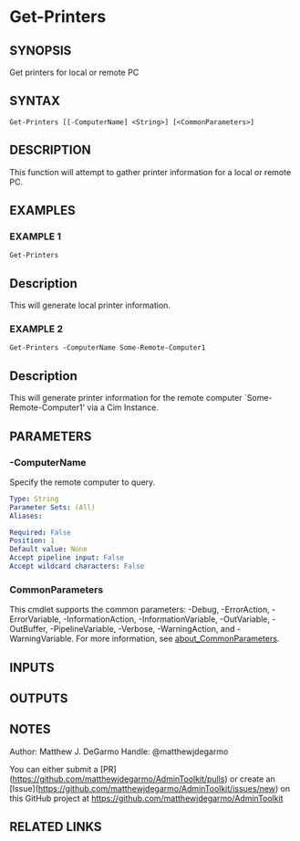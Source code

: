 # Get-Printers

## SYNOPSIS
Get printers for local or remote PC

## SYNTAX

```
Get-Printers [[-ComputerName] <String>] [<CommonParameters>]
```

## DESCRIPTION
This function will attempt to gather printer information for a local or remote PC.

## EXAMPLES

### EXAMPLE 1
```
Get-Printers
```

Description
-----------
This will generate local printer information.

### EXAMPLE 2
```
Get-Printers -ComputerName Some-Remote-Computer1
```

Description
-----------
This will generate printer information for the remote computer \`Some-Remote-Computer1' via a Cim Instance.

## PARAMETERS

### -ComputerName
Specify the remote computer to query.

```yaml
Type: String
Parameter Sets: (All)
Aliases:

Required: False
Position: 1
Default value: None
Accept pipeline input: False
Accept wildcard characters: False
```

### CommonParameters
This cmdlet supports the common parameters: -Debug, -ErrorAction, -ErrorVariable, -InformationAction, -InformationVariable, -OutVariable, -OutBuffer, -PipelineVariable, -Verbose, -WarningAction, and -WarningVariable. For more information, see [about_CommonParameters](http://go.microsoft.com/fwlink/?LinkID=113216).

## INPUTS

## OUTPUTS

## NOTES
Author: Matthew J.
DeGarmo
Handle: @matthewjdegarmo

You can either submit a \[PR\](https://github.com/matthewjdegarmo/AdminToolkit/pulls)
    or create an \[Issue\](https://github.com/matthewjdegarmo/AdminToolkit/issues/new)
    on this GitHub project at https://github.com/matthewjdegarmo/AdminToolkit

## RELATED LINKS
